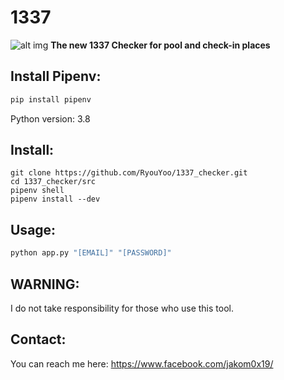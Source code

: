 # 1337
![alt img](https://steamuserimages-a.akamaihd.net/ugc/257085621762792178/95129443448D239196EEB866E383AB19A779E89E/)
**The new 1337 Checker for pool and check-in places**

## Install Pipenv:

```python
pip install pipenv
```
Python version: 3.8

## Install:

```
git clone https://github.com/RyouYoo/1337_checker.git
cd 1337_checker/src
pipenv shell
pipenv install --dev
```

## Usage:

```python
python app.py "[EMAIL]" "[PASSWORD]"
```

## WARNING:

I do not take responsibility for those who use this tool.

## Contact:

You can reach me here: https://www.facebook.com/jakom0x19/
